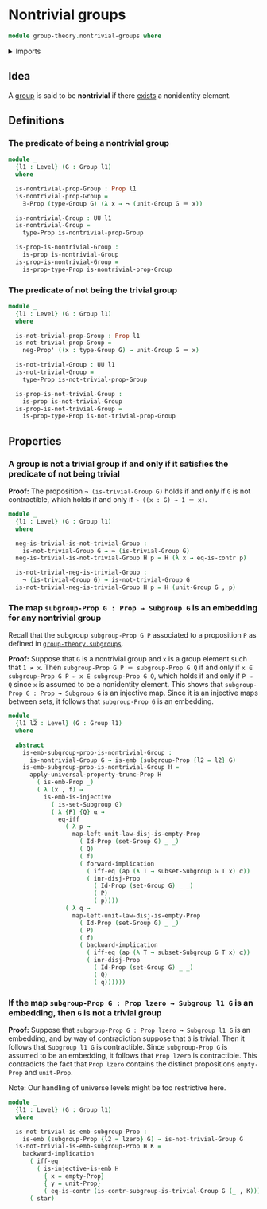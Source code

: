 # Nontrivial groups

```agda
module group-theory.nontrivial-groups where
```

<details><summary>Imports</summary>

```agda
open import foundation.action-on-identifications-functions
open import foundation.contractible-types
open import foundation.coproduct-types
open import foundation.dependent-pair-types
open import foundation.disjunction
open import foundation.embeddings
open import foundation.empty-types
open import foundation.existential-quantification
open import foundation.identity-types
open import foundation.injective-maps
open import foundation.logical-equivalences
open import foundation.negation
open import foundation.propositional-extensionality
open import foundation.propositional-truncations
open import foundation.propositions
open import foundation.sets
open import foundation.unit-type
open import foundation.univalence
open import foundation.universe-levels

open import group-theory.groups
open import group-theory.subgroups
open import group-theory.trivial-groups
```

</details>

## Idea

A [group](group-theory.groups.md) is said to be **nontrivial** if there
[exists](foundation.existential-quantification.md) a nonidentity element.

## Definitions

### The predicate of being a nontrivial group

```agda
module _
  {l1 : Level} (G : Group l1)
  where

  is-nontrivial-prop-Group : Prop l1
  is-nontrivial-prop-Group =
    ∃-Prop (type-Group G) (λ x → ¬ (unit-Group G ＝ x))

  is-nontrivial-Group : UU l1
  is-nontrivial-Group =
    type-Prop is-nontrivial-prop-Group

  is-prop-is-nontrivial-Group :
    is-prop is-nontrivial-Group
  is-prop-is-nontrivial-Group =
    is-prop-type-Prop is-nontrivial-prop-Group
```

### The predicate of not being the trivial group

```agda
module _
  {l1 : Level} (G : Group l1)
  where

  is-not-trivial-prop-Group : Prop l1
  is-not-trivial-prop-Group =
    neg-Prop' ((x : type-Group G) → unit-Group G ＝ x)

  is-not-trivial-Group : UU l1
  is-not-trivial-Group =
    type-Prop is-not-trivial-prop-Group

  is-prop-is-not-trivial-Group :
    is-prop is-not-trivial-Group
  is-prop-is-not-trivial-Group =
    is-prop-type-Prop is-not-trivial-prop-Group
```

## Properties

### A group is not a trivial group if and only if it satisfies the predicate of not being trivial

**Proof:** The proposition `¬ (is-trivial-Group G)` holds if and only if `G` is not
contractible, which holds if and only if `¬ ((x : G) → 1 ＝ x)`.

```agda
module _
  {l1 : Level} (G : Group l1)
  where

  neg-is-trivial-is-not-trivial-Group :
    is-not-trivial-Group G → ¬ (is-trivial-Group G)
  neg-is-trivial-is-not-trivial-Group H p = H (λ x → eq-is-contr p)

  is-not-trivial-neg-is-trivial-Group :
    ¬ (is-trivial-Group G) → is-not-trivial-Group G
  is-not-trivial-neg-is-trivial-Group H p = H (unit-Group G , p)
```

### The map `subgroup-Prop G : Prop → Subgroup G` is an embedding for any nontrivial group

Recall that the subgroup `subgroup-Prop G P` associated to a proposition `P` as
defined in [`group-theory.subgroups`](group-theory.subgroups.md).

**Proof:** Suppose that `G` is a nontrivial group and `x` is a group element
such that `1 ≠ x`. Then `subgroup-Prop G P ＝ subgroup-Prop G Q` if and only if
`x ∈ subgroup-Prop G P ⇔ x ∈ subgroup-Prop G Q`, which holds if and only if
`P ⇔ Q` since `x` is assumed to be a nonidentity element. This shows that
`subgroup-Prop G : Prop → Subgroup G` is an injective map. Since it is an
injective maps between sets, it follows that `subgroup-Prop G` is an embedding.

```agda
module _
  {l1 l2 : Level} (G : Group l1)
  where

  abstract
    is-emb-subgroup-prop-is-nontrivial-Group :
      is-nontrivial-Group G → is-emb (subgroup-Prop {l2 = l2} G)
    is-emb-subgroup-prop-is-nontrivial-Group H =
      apply-universal-property-trunc-Prop H
        ( is-emb-Prop _)
        ( λ (x , f) →
          is-emb-is-injective
            ( is-set-Subgroup G)
            ( λ {P} {Q} α →
              eq-iff
                ( λ p →
                  map-left-unit-law-disj-is-empty-Prop
                    ( Id-Prop (set-Group G) _ _)
                    ( Q)
                    ( f)
                    ( forward-implication
                      ( iff-eq (ap (λ T → subset-Subgroup G T x) α))
                      ( inr-disj-Prop
                        ( Id-Prop (set-Group G) _ _)
                        ( P)
                        ( p))))
                ( λ q →
                  map-left-unit-law-disj-is-empty-Prop
                    ( Id-Prop (set-Group G) _ _)
                    ( P)
                    ( f)
                    ( backward-implication
                      ( iff-eq (ap (λ T → subset-Subgroup G T x) α))
                      ( inr-disj-Prop
                        ( Id-Prop (set-Group G) _ _)
                        ( Q)
                        ( q))))))
```

### If the map `subgroup-Prop G : Prop lzero → Subgroup l1 G` is an embedding, then `G` is not a trivial group

**Proof:** Suppose that `subgroup-Prop G : Prop lzero → Subgroup l1 G` is an
embedding, and by way of contradiction suppose that `G` is trivial. Then it
follows that `Subgroup l1 G` is contractible. Since `subgroup-Prop G` is assumed
to be an embedding, it follows that `Prop lzero` is contractible. This
contradicts the fact that `Prop lzero` contains the distinct propositions
`empty-Prop` and `unit-Prop`.

Note: Our handling of universe levels might be too restrictive here.

```agda
module _
  {l1 : Level} (G : Group l1)
  where

  is-not-trivial-is-emb-subgroup-Prop :
    is-emb (subgroup-Prop {l2 = lzero} G) → is-not-trivial-Group G
  is-not-trivial-is-emb-subgroup-Prop H K =
    backward-implication
      ( iff-eq
        ( is-injective-is-emb H
          { x = empty-Prop}
          { y = unit-Prop}
          ( eq-is-contr (is-contr-subgroup-is-trivial-Group G (_ , K)))))
      ( star)
```
